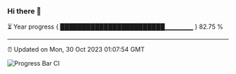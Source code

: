 ### Hi there 👋

⏳ Year progress { ████████████████████████▁▁▁▁▁▁ } 82.75 %

---

⏰ Updated on Mon, 30 Oct 2023 01:07:54 GMT

![Progress Bar CI](https://github.com/liununu/liununu/workflows/Progress%20Bar%20CI/badge.svg)
